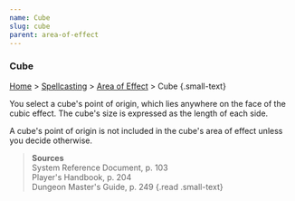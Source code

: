 ```yaml
---
name: Cube
slug: cube
parent: area-of-effect
---
```

### Cube
[Home](dm-operations-center) > [Spellcasting](spellcasting-menu) > [Area of Effect](area-of-effect) > Cube {.small-text}

You select a cube's point of origin, which lies anywhere on the face of the cubic effect. The cube's size is expressed as the length of each side. 

A cube's point of origin is not included in the cube's area of effect unless you decide otherwise.

> **Sources** <br/>
> System Reference Document, p. 103<br/>
> Player's Handbook, p. 204<br/>
> Dungeon Master's Guide, p. 249
{.read .small-text}